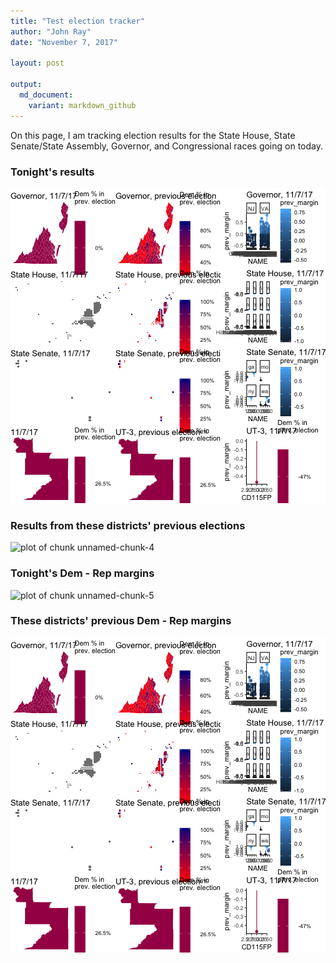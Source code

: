 ```yaml
---
title: "Test election tracker"
author: "John Ray"
date: "November 7, 2017"

layout: post

output: 
  md_document:
    variant: markdown_github
---
```


On this page, I am tracking election results for the State House, State Senate/State Assembly, Governor, and Congressional races going on today.





### Tonight's results

![plot of chunk unnamed-chunk-3](figure/unnamed-chunk-3-1.png)

### Results from these districts' previous elections

![plot of chunk unnamed-chunk-4](figure/unnamed-chunk-4-1.png)

### Tonight's Dem - Rep margins

![plot of chunk unnamed-chunk-5](figure/unnamed-chunk-5-1.png)

### These districts' previous Dem - Rep margins

![plot of chunk unnamed-chunk-6](figure/unnamed-chunk-6-1.png)
